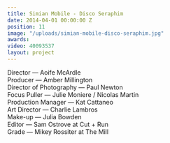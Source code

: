 ```yaml
---
title: Simian Mobile - Disco Seraphim
date: 2014-04-01 00:00:00 Z
position: 11
image: "/uploads/simian-mobile-disco-seraphim.jpg"
awards: 
video: 40093537
layout: project
---
```


Director — Aoife McArdle  
Producer — Amber Millington  
Director of Photography — Paul Newton  
Focus Puller — Julie Moniere / Nicolas Martin  
Production Manager — Kat Cattaneo  
Art Director — Charlie Lambros  
Make-up — Julia Bowden  
Editor — Sam Ostrove at Cut + Run  
Grade — Mikey Rossiter at The Mill